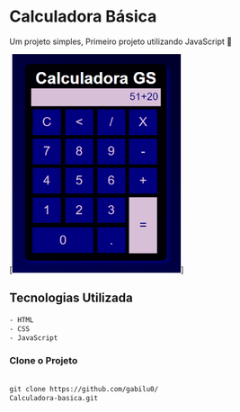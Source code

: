 # Calculadora Básica

Um projeto simples, Primeiro projeto utilizando JavaScript 🚀

[<img src="./print.png.png" alt="Print estilização do projeto" width="300px">]

## Tecnologias Utilizada

    - HTML
    - CSS
    - JavaScript

### Clone o Projeto

```

git clone https://github.com/gabilu0/
Calculadora-basica.git
```